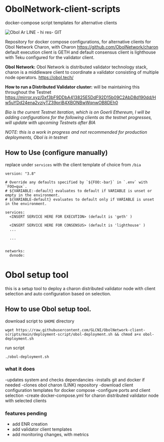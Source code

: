 # ObolNetwork-client-scripts
docker-compose script templates for alternative clients

![Obol Ar LINE - hi res- GIT](https://user-images.githubusercontent.com/67609618/218346108-006aebc0-c0b0-4eac-8c8c-6f84f6cd7d74.jpg)

Repository for docker compose configurations, for alternative clients for Obol Network Charon, with Charon https://github.com/ObolNetwork/charon 
default execution client is GETH and default consensus client is lighthouse with Teku configured for the validator client. 

**Obol Network:** Obol Network is distributed validator technology stack, charon is a middleware client to coordinate a validator consisting of multiple node operators.  https://obol.tech/ 

**How to run a Distributed Validator cluster:** will be maintaining this throughout the Testnet https://mirror.xyz/0xf3bF9DDbA413825E5DdF92D15b09C2AbD8d190dd/Hw5uYDd24ena2vziyTZ39priB4XBONBwWqnwOB8DEh0

*Bia is the current Testnet iteration, which is on Goerli Ethereum, I will be adding configurations for the following clients as the testnet progresses, will update with upcoming Testnets after BIA*

*NOTE: this is a work in progress and not recommended for production deployments, Obol is in testnet* 

## How to Use (configure manually)

replace under `services` with the client template of choice from `/bia`

```
version: "3.8"

# Override any defaults specified by `${FOO:-bar}` in `.env` with `FOO=qux`.
# ${VARIABLE:-default} evaluates to default if VARIABLE is unset or empty in the environment.
# ${VARIABLE-default} evaluates to default only if VARIABLE is unset in the environment.

services:
  <INSERT SERVICE HERE FOR EXECUTION> (default is 'geth' )

  <INSERT SERVICE HERE FOR CONSENSUS> (default is 'lighthouse' )
  ...

  ...


networks:
  dvnode:
```

# Obol setup tool
this is a setup tool to deploy a charon distributed validator node with client selection and auto configuration based on selection.

## How to use Obol setup tool.  


download script to `$HOME` directory 
```
wget https://raw.githubusercontent.com/GLCNI/ObolNetwork-client-scripts/main/deployment-script/obol-deployment.sh && chmod a+x obol-deployment.sh
```

run script 
```
./obol-deployment.sh
```

### what it does
-updates system and checks dependancies 
-installs git and docker if needed
-clones obol charon (LINK) repository 
-download client configuration templates for docker compose
-configure ports and client selection 
-create docker-compose.yml for charon distributed validator node with selected clients

### features pending 
- add ENR creation 
- add validator client templates 
- add monitoring changes, with metrics 

